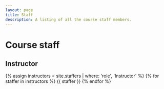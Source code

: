 ```yaml
---
layout: page
title: Staff
description: A listing of all the course staff members.
---
```


# Course staff

## Instructor

{% assign instructors = site.staffers | where: 'role', 'Instructor' %}
{% for staffer in instructors %}
{{ staffer }}
{% endfor %}
